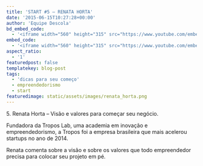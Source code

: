 ```yaml
---
title: 'START #5 – RENATA HORTA'
date: '2015-06-15T10:27:28+00:00'
author: 'Equipe Descola'
bd_embed_code:
  - '<iframe width="560" height="315" src="https://www.youtube.com/embed/EvSmUyEy_0E" frameborder="0" allowfullscreen></iframe>'
embed_code:
  - '<iframe width="560" height="315" src="https://www.youtube.com/embed/EvSmUyEy_0E" frameborder="0" allowfullscreen></iframe>'
aspect_ratio:
  - '1'
featuredpost: false
templatekey: blog-post
tags:
  - 'dicas para seu começo'
  - empreendedorismo
  - start
featuredimage: static/assets/images/renata_horta.png
---
```


5\. Renata Horta – Visão e valores para começar seu negócio.

Fundadora da Tropos Lab, uma academia em inovação e empreendedorismo, a Tropos foi a empresa brasileira que mais acelerou startups no ano de 2014.

Renata comenta sobre a visão e sobre os valores que todo empreendedor precisa para colocar seu projeto em pé.
